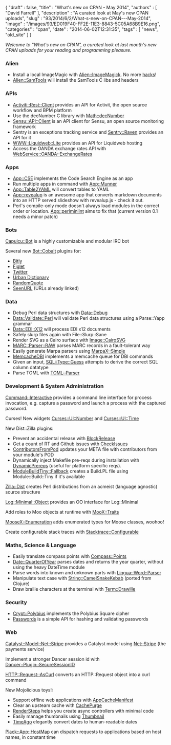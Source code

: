 {
   "draft" : false,
   "title" : "What's new on CPAN - May 2014",
   "authors" : [
      "David Farrell"
   ],
   "description" : "A curated look at May's new CPAN uploads",
   "slug" : "93/2014/6/2/What-s-new-on-CPAN---May-2014",
   "image" : "/images/93/ED019F40-FF2E-11E3-8843-5C05A68B9E16.png",
   "categories" : "cpan",
   "date" : "2014-06-02T12:31:35",
   "tags" : [
      "news",
      "old_site"
   ]
}


*Welcome to "What's new on CPAN", a curated look at last month's new CPAN uploads for your reading and programming pleasure.*

### Alien

-   Install a local ImageMagic with [Alien::ImageMagick](https://metacpan.org/pod/Alien::ImageMagick). No more [hacks](http://perltricks.com/article/57/2014/1/1/Shazam-Use-Image-Magick-with-Perlbrew-in-minutes)!
-   [Alien::SamTools](https://metacpan.org/pod/Alien::SamTools) will install the SamTools C libs and headers

### APIs

-   [Activiti::Rest::Client](https://metacpan.org/pod/Activiti::Rest::Client) provides an API for Activit, the open source workflow and BPM platform
-   Use the decNumber C library with [Math::decNumber](https://metacpan.org/pod/Math::decNumber)
-   [Sensu::API::Client](https://metacpan.org/pod/Sensu::API::Client) is an API client for Sensu, an open source monitoring framework
-   Sentry is an exceptions tracking service and [Sentry::Raven](https://metacpan.org/pod/Sentry::Raven) provides an API for it
-   [WWW::Liquidweb::Lite](https://metacpan.org/pod/WWW::Liquidweb::Lite) provides an API for Liquidweb hosting
-   Access the OANDA exchange rates API with [WebService::OANDA::ExchangeRates](https://metacpan.org/pod/WebService::OANDA::ExchangeRates)

### Apps

-   [App::CSE](https://metacpan.org/pod/App::CSE) implements the Code Search Engine as an app
-   Run multiple apps in command with [App::Munner](https://metacpan.org/pod/App::Munner)
-   [App::Table2YAML](https://metacpan.org/pod/App::Table2YAML) will convert tables to YAML
-   [App::revealup](https://metacpan.org/pod/App::revealup) is an awesome app that converts markdown documents into an HTTP served slideshow with revealup.js - check it out.
-   Perl's compile-only mode doesn't always load modules in the correct order or location. [App::perlminlint](https://metacpan.org/pod/App::perlminlint) aims to fix that (current version 0.1 needs a minor patch)

### Bots

[Capulcu::Bot](https://metacpan.org/pod/Capulcu::Bot) is a highly customizable and modular IRC bot

Several new [Bot::Cobalt](https://metacpan.org/pod/Bot::Cobalt) plugins for:

-   [Bitly](https://metacpan.org/pod/Bot::Cobalt::Plugin::Bitly)
-   [Figlet](https://metacpan.org/pod/Bot::Cobalt::Plugin::Figlet)
-   [Twitter](https://metacpan.org/pod/Bot::Cobalt::Plugin::Twitter)
-   [Urban Dictionary](https://metacpan.org/pod/Bot::Cobalt::Plugin::Urban)
-   [RandomQuote](https://metacpan.org/pod/Bot::Cobalt::Plugin::RandomQuote)
-   [SeenURL](https://metacpan.org/pod/Bot::Cobalt::Plugin::SeenURL) (URLs already linked)

### Data

-   Debug Perl data structures with [Data::Debug](https://metacpan.org/pod/Data::Debug)
-   [Data::Validate::Perl](https://metacpan.org/pod/Data::Validate::Perl) will validate Perl data structures using a Parse::Yapp grammar
-   [Data::EDI::X12](https://metacpan.org/pod/Data::EDI::X12) will process EDI x12 documents
-   Safely slurp files again with File::Slurp::Sane
-   Render SVG as a Cairo surface with [Image::CairoSVG](https://metacpan.org/pod/Image::CairoSVG)
-   [MARC::Parser::RAW](https://metacpan.org/pod/MARC::Parser::RAW) parses MARC records in a fault-tolerant way
-   Easily generate Marpa parsers using [MarpaX::Simple](https://metacpan.org/pod/MarpaX::Simple)
-   [MemcacheDBI](https://metacpan.org/pod/MemcacheDBI) implements a memcache queue for DBI commands
-   Given an input, [SQL::Type::Guess](https://metacpan.org/pod/SQL::Type::Guess) attempts to derive the correct SQL column datatype
-   Parse TOML with [TOML::Parser](https://metacpan.org/pod/TOML::Parser)

### Development & System Administration

[Command::Interactive](https://metacpan.org/pod/Command::Interactive) provides a command line interface for process invocation, e.g. capture a password and launch a process with the captured password.

Curses! New widgets [Curses::UI::Number](https://metacpan.org/pod/Curses::UI::Number) and [Curses::UI::Time](https://metacpan.org/pod/Curses::UI::Time)

New Dist::Zilla plugins:

-   Prevent an accidental release with [BlockRelease](https://metacpan.org/pod/Dist::Zilla::Plugin::BlockRelease)
-   Get a count of RT and Github issues with [CheckIssues](https://metacpan.org/pod/Dist::Zilla::Plugin::CheckIssues)
-   [ContributorsFromPod](https://metacpan.org/pod/Dist::Zilla::Plugin::ContributorsFromPod) updates your META file with contributors from your module's POD
-   Dynamically inject Makefile pre-reqs during installation with [DynamicPrereqs](https://metacpan.org/pod/Dist::Zilla::Plugin::DynamicPrereqs) (useful for platform specific reqs).
-   [ModuleBuildTiny::Fallback](https://metacpan.org/pod/Dist::Zilla::Plugin::ModuleBuildTiny::Fallback) creates a Build.PL file using Module::Build::Tiny if it's available

[Zilla::Dist](https://metacpan.org/pod/Zilla::Dist) creates Perl distributions from an acmeist (language agnostic) source structure

[Log::Minimal::Object](https://metacpan.org/pod/Log::Minimal::Object) provides an OO interface for Log::Minimal

Add roles to Moo objects at runtime with [MooX::Traits](https://metacpan.org/pod/MooX::Traits)

[MooseX::Enumeration](https://metacpan.org/pod/MooseX::Enumeration) adds enumerated types for Moose classes, woohoo!

Create configurable stack traces with [Stacktrace::Configurable](https://metacpan.org/pod/Stacktrace::Configurable)

### Maths, Science & Language

-   Easily translate compass points with [Compass::Points](https://metacpan.org/pod/Compass::Points)
-   [Date::QuarterOfYear](https://metacpan.org/pod/Date::QuarterOfYear) parses dates and returns the year quarter, without using the heavy DateTime module
-   Parse words into known and unknown parts with [Lingua::Word::Parser](https://metacpan.org/pod/Lingua::Word::Parser)
-   Manipulate text case with [String::CamelSnakeKebab](https://metacpan.org/pod/String::CamelSnakeKebab) (ported from Clojure)
-   Draw braille characters at the terminal with [Term::Drawille](https://metacpan.org/pod/Term::Drawille)

### Security

-   [Crypt::Polybius](https://metacpan.org/pod/Crypt::Polybius) implements the Polybius Square cipher
-   [Passwords](https://metacpan.org/pod/Passwords) is a simple API for hashing and validating passwords

### Web

[Catalyst::Model::Net::Stripe](https://metacpan.org/pod/Catalyst::Model::Net::Stripe) provides a Catalyst model using [Net::Stripe](https://metacpan.org/pod/Net::Stripe) (the payments service)

Implement a stronger Dancer session id with [Dancer::Plugin::SecureSessionID](https://metacpan.org/pod/Dancer::Plugin::SecureSessionID)

[HTTP::Request::AsCurl](https://metacpan.org/pod/HTTP::Request::AsCurl) converts an HTTP::Request object into a curl command

New Mojolicious toys!:

-   Support offline web applications with [AppCacheManifest](https://metacpan.org/pod/Mojolicious::Plugin::AppCacheManifest)
-   Clear an upsteam cache with [CachePurge](https://metacpan.org/pod/Mojolicious::Plugin::CachePurge)
-   [RenderSteps](https://metacpan.org/pod/Mojolicious::Plugin::RenderSteps) helps you create async controllers with minimal code
-   Easily manage thumbnails using [Thumbnail](https://metacpan.org/pod/Mojolicious::Plugin::Thumbnail)
-   [TimeAgo](https://metacpan.org/pod/Mojolicious::Plugin::TimeAgo) elegantly convert dates to human-readable dates

[Plack::App::HostMap](https://metacpan.org/pod/Plack::App::HostMap) can dispatch requests to applications based on host names, in constant time
